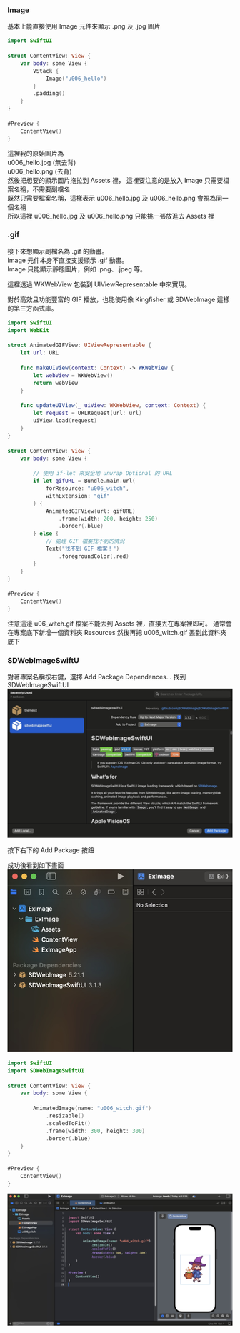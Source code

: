 ### Image

基本上能直接使用 Image 元件來顯示 .png 及 .jpg 圖片

```swift
import SwiftUI

struct ContentView: View {
    var body: some View {
        VStack {
            Image("u006_hello")
        }
        .padding()
    }
}

#Preview {
    ContentView()
}
```

這裡我的原始圖片為  
u006_hello.jpg (無去背)  
u006_hello.png (去背)  
然後把想要的顯示圖片拖拉到 Assets 裡，
這裡要注意的是放入 Image 只需要檔案名稱，不需要副檔名  
既然只需要檔案名稱，這樣表示 u006_hello.jpg 及 u006_hello.png 會視為同一個名稱  
所以這裡 u006_hello.jpg 及 u006_hello.png 只能挑一張放進去 Assets 裡

### .gif

接下來想顯示副檔名為 .gif 的動畫。  
Image 元件本身不直接支援顯示 .gif 動畫。  
Image 只能顯示靜態圖片，例如 .png、.jpeg 等。

這裡透過 WKWebView 包裝到 UIViewRepresentable 中來實現。

對於高效且功能豐富的 GIF 播放，也能使用像 Kingfisher 或 SDWebImage 這樣的第三方函式庫。

```swift
import SwiftUI
import WebKit

struct AnimatedGIFView: UIViewRepresentable {
    let url: URL

    func makeUIView(context: Context) -> WKWebView {
        let webView = WKWebView()
        return webView
    }

    func updateUIView(_ uiView: WKWebView, context: Context) {
        let request = URLRequest(url: url)
        uiView.load(request)
    }
}

struct ContentView: View {
    var body: some View {
        
        // 使用 if-let 來安全地 unwrap Optional 的 URL
        if let gifURL = Bundle.main.url(
            forResource: "u006_witch",
            withExtension: "gif"
        ) {
            AnimatedGIFView(url: gifURL)
                .frame(width: 200, height: 250)
                .border(.blue)
        } else {
            // 處理 GIF 檔案找不到的情況
            Text("找不到 GIF 檔案！")
                .foregroundColor(.red)
        }
    }
}

#Preview {
    ContentView()
}
```
注意這邊 u06_witch.gif 檔案不能丟到 Assets 裡，直接丟在專案裡即可。
通常會在專案底下新增一個資料夾 Resources
然後再把 u006_witch.gif 丟到此資料夾底下  

### SDWebImageSwiftU

對著專案名稱按右鍵，選擇 Add Package Dependences...
找到 SDWebImageSwiftUI
![ss 2025-06-12 11-11-24](https://raw.githubusercontent.com/naminemo/pic/main/dev/ss%202025-06-12%2011-11-24.jpg)

按下右下的  Add Package 按鈕

成功後看到如下畫面
![ss 2025-06-12 11-16-06](https://raw.githubusercontent.com/naminemo/pic/main/dev/ss%202025-06-12%2011-16-06.jpg)

```swift
import SwiftUI
import SDWebImageSwiftUI

struct ContentView: View {
    var body: some View {
        
        AnimatedImage(name: "u006_witch.gif")
            .resizable()
            .scaledToFit()
            .frame(width: 300, height: 300)
            .border(.blue)
    }
}

#Preview {
    ContentView()
}
```

![ss 2025-06-12 11-23-47](https://raw.githubusercontent.com/naminemo/pic/main/dev/ss%202025-06-12%2011-23-47.jpg)
